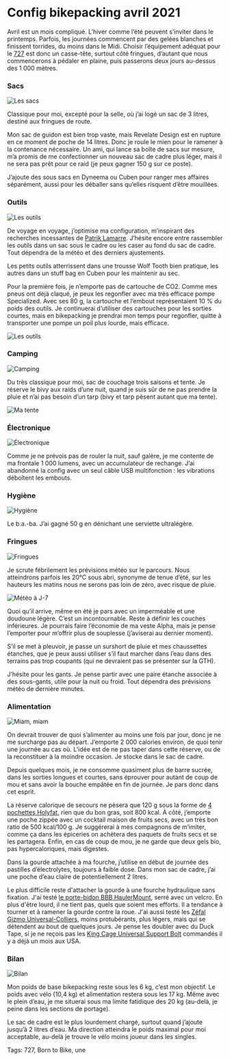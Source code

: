 # Config bikepacking avril 2021

Avril est un mois compliqué. L’hiver comme l’été peuvent s’inviter dans le printemps. Parfois, les journées commencent par des gelées blanches et finissent torrides, du moins dans le Midi. Choisir l’équipement adéquat pour le [727](https://tcrouzet.com/727tour/) est donc un casse-tête, surtout côté fringues, d’autant que nous commencerons à pédaler en plaine, puis passerons deux jours au-dessus des 1 000 mètres.

### Sacs

![Les sacs](https://docs.google.com/spreadsheets/d/1-KCVN9XrJFnZbCo6mTm8i7gGFktSHXFJyVbPKsRIRNo/edit?usp=sharing)

Classique pour moi, excepté pour la selle, où j’ai logé un sac de 3 litres, destiné aux fringues de route.

Mon sac de guidon est bien trop vaste, mais Revelate Design est en rupture en ce moment de poche de 14 litres. Donc je roule le mien pour le ramener à la contenance nécessaire. Un ami, qui lance sa boîte de sacs sur mesure, m’a promis de me confectionner un nouveau sac de cadre plus léger, mais il ne sera pas prêt pour ce raid (je peux gagner 150 g sur ce poste).

J’ajoute des sous sacs en Dyneema ou Cuben pour ranger mes affaires séparément, aussi pour les déballer sans qu’elles risquent d’être mouillées.

### Outils

![Les outils](https://docs.google.com/spreadsheets/d/1-KCVN9XrJFnZbCo6mTm8i7gGFktSHXFJyVbPKsRIRNo/edit?usp=sharing)

De voyage en voyage, j’optimise ma configuration, m’inspirant des recherches incessantes de [Patrik Lamarre](https://withspirit.fr/). J’hésite encore entre rassembler les outils dans un sac sous le cadre ou les caser au fond du sac de cadre. Tout dépendra de la météo et des derniers ajustements.

Les petits outils atterrissent dans une trousse Wolf Tooth bien pratique, les autres dans un stuff bag en Cuben pour les maintenir au sec.

Pour la première fois, je n’emporte pas de cartouche de CO2. Comme mes pneus ont déjà claqué, je peux les regonfler avec ma très efficace pompe Specialized. Avec ses 80 g, la cartouche et l’embout représentaient 10 % du poids des outils. Je continuerai d’utiliser des cartouches pour les sorties courtes, mais en bikepacking je prendrai mon temps pour regonfler, quitte à transporter une pompe un poil plus lourde, mais efficace.

![Les outils](https://tcrouzet.com/images_tc/2021/03/IMG_8382.jpeg)

### Camping

![Camping](https://docs.google.com/spreadsheets/d/1-KCVN9XrJFnZbCo6mTm8i7gGFktSHXFJyVbPKsRIRNo/edit?usp=sharing)

Du très classique pour moi, sac de couchage trois saisons et tente. Je réserve le bivy aux raids d’une nuit, quand je suis sûr de ne pas prendre la pluie et n’ai pas besoin d’un tarp (bivy et tarp pèsent autant que ma tente).

![Ma tente](https://tcrouzet.com/images_tc/2021/03/IMG_8408.jpeg)

### Électronique

![Électronique](https://docs.google.com/spreadsheets/d/1-KCVN9XrJFnZbCo6mTm8i7gGFktSHXFJyVbPKsRIRNo/edit?usp=sharing)

Comme je ne prévois pas de rouler la nuit, sauf galère, je me contente de ma frontale 1 000 lumens, avec un accumulateur de rechange. J’ai abandonné la config avec un seul câble USB multifonction : les vibrations déboîtent les embouts.

### Hygiène

![Hygiène](https://docs.google.com/spreadsheets/d/1-KCVN9XrJFnZbCo6mTm8i7gGFktSHXFJyVbPKsRIRNo/edit?usp=sharing)

Le b.a.-ba. J’ai gagné 50 g en dénichant une serviette ultralégère.

### Fringues

![Fringues](https://docs.google.com/spreadsheets/d/1-KCVN9XrJFnZbCo6mTm8i7gGFktSHXFJyVbPKsRIRNo/edit?usp=sharing)

Je scrute fébrilement les prévisions météo sur le parcours. Nous atteindrons parfois les 20°C sous abri, synonyme de tenue d’été, sur les hauteurs les matins nous ne serons pas loin de zéro, avec risque de pluie.

![Météo à J-7](https://tcrouzet.com/images_tc/2021/03/cfgth-07.png)

Quoi qu’il arrive, même en été je pars avec un imperméable et une doudoune légère. C’est un incontournable. Reste à définir les couches inférieures. Je pourrais faire l’économie de ma veste Alpha, mais je pense l’emporter pour m’offrir plus de souplesse (j’aviserai au dernier moment).

S’il se met à pleuvoir, je passe un surshort de pluie et mes chaussettes étanches, que je peux aussi utiliser s’il faut marcher dans l’eau dans des terrains pas trop coupants (qui ne devraient pas se présenter sur la GTH).

J’hésite pour les gants. Je pense partir avec une paire étanche associée à des sous-gants, utile pour la nuit ou froid. Tout dépendra des prévisions météo de dernière minutes.

### Alimentation

![Miam, miam](https://docs.google.com/spreadsheets/d/1-KCVN9XrJFnZbCo6mTm8i7gGFktSHXFJyVbPKsRIRNo/edit?usp=sharing)

On devrait trouver de quoi s’alimenter au moins une fois par jour, donc je ne me surcharge pas au départ. J’emporte 2 000 calories environ, de quoi tenir une journée au cas où. L’idée est de ne pas taper dans cette réserve, ou de la reconstituer à la moindre occasion. Je stocke dans le sac de cadre.

Depuis quelques mois, je ne consomme quasiment plus de barre sucrée, dans les sorties longues et courtes, sans éprouver pour autant de coup de mou et sans avoir la bouche empâtée en fin de journée. Je pars donc dans cet esprit.

La réserve calorique de secours ne pèsera que 120 g sous la forme de [4 pochettes Holyfat](https://holy-fat.com/), rien que du bon gras, soit 800 kcal. À côté, j’emporte une poche zippée avec un cocktail maison de fruits secs, avec un très bon ratio de 500 kcal/100 g. Je suggérerai à mes compagnons de m’imiter, comme ça dans les épiceries on achètera des paquets de fruits secs et se les partagera. Enfin, en cas de coup de mou, je ne garde que deux gels bio, pas hypercaloriques, mais digestes.

Dans la gourde attachée à ma fourche, j’utilise en début de journée des pastilles d’électrolytes, toujours à faible dose. Dans mon sac de cadre, j’ai une poche d’eau claire de potentiellement 2 litres.

Le plus difficile reste d'attacher la gourde à une fourche hydraulique sans fixation. J'ai testé [le porte-bidon BBB HaulerMount](https://bbbcycling.com/fr_fr/bbc-111-haulermount), serré avec un velcro. En plus d'être lourd, il ne tient pas, quels que soient mes efforts. Il a tendance à tourner et à ramener la gourde contre la roue. J'ai aussi testé les [Zéfal Gizmo Universal-Colliers](http://www.zefal.com/fr/porte-bidons-thermoplastique/60-gizmo-universal.html), moins protubérants, plus légers, mais qui se détendent au bout de quelques jours. Je pense les doubler avec du Duck Tape, si je ne reçois pas les [King Cage Universal Support Bolt](https://kingcage.com/products/universal-support-bolt) commandés il y a déjà un mois aux USA.

### Bilan

![Bilan](https://tcrouzet.com/images_tc/2021/03/cfgth-09.png)

Mon poids de base bikepacking reste sous les 6 kg, c’est mon objectif. Le poids avec vélo (10,4 kg) et alimentation restera sous les 17 kg. Même avec le plein d’eau, je me situerai sous ma limite fatidique des 20 kg (au-delà, je peine dans les sections de portage).

Le sac de cadre est le plus lourdement chargé, surtout quand j’ajoute jusqu’à 2 litres d’eau. Ma direction atteindra le poids maximal pour moi acceptable, au-delà je trouve le vélo moins joueur dans les singles.

Tags: 727, Born to Bike, une
